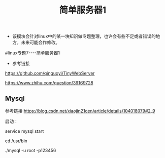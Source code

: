 ﻿---
layout: post
title:  "简单服务器1"
data: 星期二, 07. 四月 2020 11:33上午 
categories: linux
tags: 专题
---
* 该模块会针对linux中的某一块知识做专题整理，也许会有些不足或者错误的地方，未来可能会作修改。

#linux专题7----简单服务器1


* 参考链接 

https://github.com/qinguoyi/TinyWebServer

https://www.zhihu.com/question/39169728


## Mysql

参考链接 https://blog.csdn.net/xiaojin21cen/article/details/104018079#2_9

启动：

service mysql start 

cd /usr/bin

./mysql -u root -p123456






















